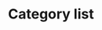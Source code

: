---
layout: default
title:  "Category list"
summary: ""
parent: navigation-patterns
category: navigation-patterns
permalink: /design-standards/navigation-patterns/category-list/
---